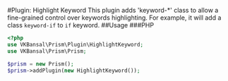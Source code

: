 #Plugin: Highlight Keyword
This plugin adds 'keyword-*' class to allow a fine-grained control over keywords highlighting. For example, it will add a class `keyword-if` to `if` keyword.
##Usage
###PHP
```php
<?php
use VKBansal\Prism\Plugin\HighlightKeyword;
use VKBansal\Prism\Prism;

$prism = new Prism();
$prism->addPlugin(new HighlightKeyword());
```
